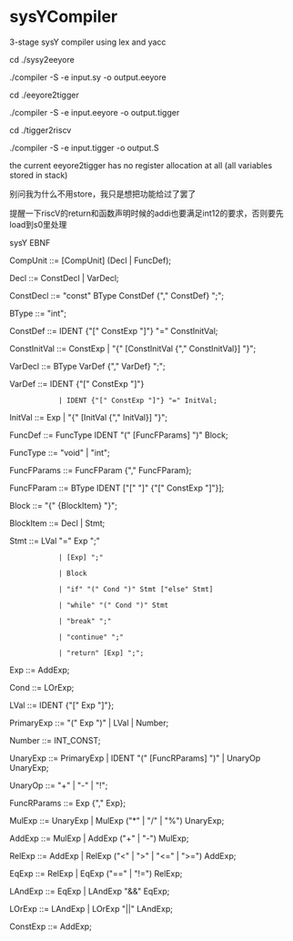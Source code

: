 # sysYCompiler
3-stage sysY compiler using lex and yacc

cd ./sysy2eeyore

./compiler -S -e input.sy -o output.eeyore

cd ./eeyore2tigger

./compiler -S -e input.eeyore -o output.tigger

cd ./tigger2riscv

./compiler -S -e input.tigger -o output.S

the current eeyore2tigger has no register allocation at all (all variables stored in stack)

别问我为什么不用store，我只是想把功能给过了罢了

提醒一下riscV的return和函数声明时候的addi也要满足int12的要求，否则要先load到s0里处理


sysY EBNF

CompUnit      ::= [CompUnit] (Decl | FuncDef);



Decl          ::= ConstDecl | VarDecl;

ConstDecl     ::= "const" BType ConstDef {"," ConstDef} ";";

BType         ::= "int";

ConstDef      ::= IDENT {"[" ConstExp "]"} "=" ConstInitVal;

ConstInitVal  ::= ConstExp | "{" [ConstInitVal {"," ConstInitVal}] "}";

VarDecl       ::= BType VarDef {"," VarDef} ";";

VarDef        ::= IDENT {"[" ConstExp "]"}

                | IDENT {"[" ConstExp "]"} "=" InitVal;
                
InitVal       ::= Exp | "{" [InitVal {"," InitVal}] "}";



FuncDef       ::= FuncType IDENT "(" [FuncFParams] ")" Block;

FuncType      ::= "void" | "int";

FuncFParams   ::= FuncFParam {"," FuncFParam};

FuncFParam    ::= BType IDENT ["[" "]" {"[" ConstExp "]"}];



Block         ::= "{" {BlockItem} "}";

BlockItem     ::= Decl | Stmt;

Stmt          ::= LVal "=" Exp ";"

                | [Exp] ";"
                
                | Block
                
                | "if" "(" Cond ")" Stmt ["else" Stmt]
                
                | "while" "(" Cond ")" Stmt
                
                | "break" ";"
                
                | "continue" ";"
                
                | "return" [Exp] ";";



Exp           ::= AddExp;

Cond          ::= LOrExp;

LVal          ::= IDENT {"[" Exp "]"};

PrimaryExp    ::= "(" Exp ")" | LVal | Number;

Number        ::= INT_CONST;

UnaryExp      ::= PrimaryExp | IDENT "(" [FuncRParams] ")" | UnaryOp UnaryExp;

UnaryOp       ::= "+" | "-" | "!";

FuncRParams   ::= Exp {"," Exp};

MulExp        ::= UnaryExp | MulExp ("*" | "/" | "%") UnaryExp;

AddExp        ::= MulExp | AddExp ("+" | "-") MulExp;

RelExp        ::= AddExp | RelExp ("<" | ">" | "<=" | ">=") AddExp;

EqExp         ::= RelExp | EqExp ("==" | "!=") RelExp;

LAndExp       ::= EqExp | LAndExp "&&" EqExp;

LOrExp        ::= LAndExp | LOrExp "||" LAndExp;

ConstExp      ::= AddExp;
